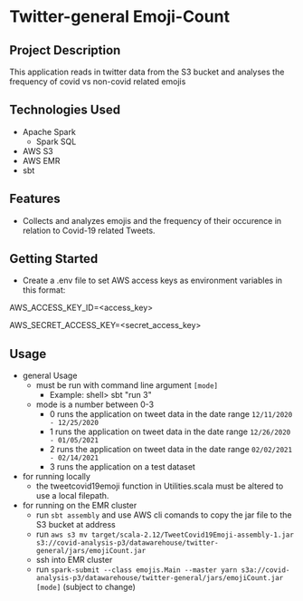 # Twitter-general Emoji-Count

## Project Description

This application reads in twitter data from the S3 bucket and analyses the frequency of covid vs non-covid related emojis

## Technologies Used

* Apache Spark
  * Spark SQL	
* AWS S3
* AWS EMR
* sbt


## Features
* Collects and analyzes emojis and the frequency of their occurence in relation to Covid-19 related Tweets.

## Getting Started
   
* Create a .env file to set AWS access keys as environment variables in this format:

AWS_ACCESS_KEY_ID=<access_key>

AWS_SECRET_ACCESS_KEY=<secret_access_key>

## Usage

* general Usage
    * must be run with command line argument `[mode]`
        * Example: shell> sbt "run 3"
    * mode is a number between 0-3
        * 0 runs the application on tweet data in the date range `12/11/2020 - 12/25/2020`
        * 1 runs the application on tweet data in the date range `12/26/2020 - 01/05/2021`
        * 2 runs the application on tweet data in the date range `02/02/2021 - 02/14/2021`
        * 3 runs the application on a test dataset
* for running locally
    * the tweetcovid19emoji function in Utilities.scala must be altered to use a local filepath.
* for running on the EMR cluster
    * run `sbt assembly` and use AWS cli comands to copy the jar file to the S3 bucket at address
    * run `aws s3 mv target/scala-2.12/TweetCovid19Emoji-assembly-1.jar s3://covid-analysis-p3/datawarehouse/twitter-general/jars/emojiCount.jar`
    * ssh into EMR cluster
    * run `spark-submit --class emojis.Main --master yarn s3a://covid-analysis-p3/datawarehouse/twitter-general/jars/emojiCount.jar [mode]` (subject to change)

